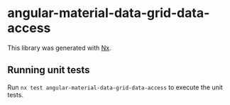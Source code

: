 # angular-material-data-grid-data-access

This library was generated with [Nx](https://nx.dev).

## Running unit tests

Run `nx test angular-material-data-grid-data-access` to execute the unit tests.
